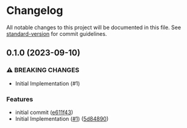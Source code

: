 # Changelog

All notable changes to this project will be documented in this file. See [standard-version](https://github.com/conventional-changelog/standard-version) for commit guidelines.

## 0.1.0 (2023-09-10)


### ⚠ BREAKING CHANGES

* Initial Implementation (#1)

### Features

* initial commit ([e611f43](https://github.com/metcoder95/one-more-time/commit/e611f43c2db2b566c3ab95fad248a2ead2c47084))
* Initial Implementation ([#1](https://github.com/metcoder95/one-more-time/issues/1)) ([5d84890](https://github.com/metcoder95/one-more-time/commit/5d84890420d1fc9c9d373da533b8b62c666e5704))
